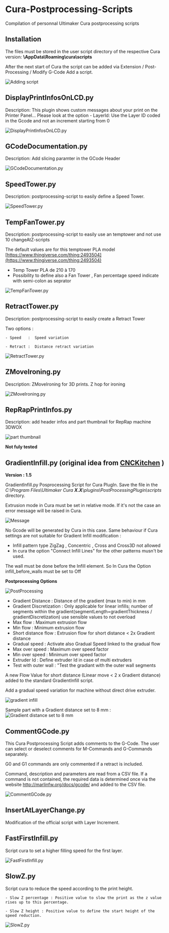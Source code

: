 # Cura-Postprocessing-Scripts
Compilation of personnal Ultimaker Cura postprocessing scripts


Installation
--

The files must be stored in the user script directory of the respective Cura version: **\AppData\Roaming\cura<version>\scripts**

After the next start of Cura the script can be added via Extension / Post-Processing / Modify G-Code Add a script.

![Adding script](./images/plugins.jpg)


DisplayPrintInfosOnLCD.py
-----

Description:  This plugin shows custom messages about your print on the Printer Panel...
              Please look at the option
               - LayerId: Use the Layer ID coded in the Gcode and not an increment starting from 0
               
![DisplayPrintInfosOnLCD.py](./images/PrintInfos.jpg)

GCodeDocumentation.py
-----
Description: Add slicing paramter in the GCode Header

![GCodeDocumentation.py](./images/GcodeDocumentation.jpg)

SpeedTower.py
-----
Description:  postprocessing-script to easily define a Speed Tower.

![SpeedTower.py](./images/speedtower.jpg)

TempFanTower.py
-----

Description:  postprocessing-script to easily use an temptower and not use 10 changeAtZ-scripts

 The default values are for this temptower PLA model [https://www.thingiverse.com/thing:2493504](https://www.thingiverse.com/thing:2493504)
- Temp Tower PLA de 210 à 170
- Possibility to define also a Fan Tower , Fan percentage speed indicate with semi-colon as seprator

![TempFanTower.py](./images/tempfan.jpg)


RetractTower.py
-----

Description:  postprocessing-script to easily create a Retract Tower

Two options :

    - Speed   :  Speed variation
	
    - Retract :  Distance retract variation

![RetractTower.py](./images/retract-tower.jpg)


ZMoveIroning.py
-----

Description: ZMoveIroning for 3D prints. Z hop for ironing

![ZMoveIroning.py](./images/ZmoveIroning.jpg)


RepRapPrintInfos.py
-----

Description: add header infos and part thumbnail for RepRap machine 3DWOX  

![part thumbnail](./images/benchy.jpg)

**Not fuly tested**

GradientInfill.py (original idea from [CNCKitchen](https://github.com/CNCKitchen/GradientInfill) )
-----

**Version : 1.5**

GradientInfill.py Posprocessing Script for Cura PlugIn. Save the file in the _C:\Program Files\Ultimaker Cura **X.X**\plugins\PostProcessingPlugin\scripts_ directory.

Extrusion mode in Cura must be set in relative mode. If it's not the case an error message will be raised in Cura.

![Message](https://user-images.githubusercontent.com/11015345/72720216-c1662580-3b79-11ea-9583-60de8240eef2.jpg)

No Gcode will be generated by Cura in this case. Same behaviour if Cura settings are not suitable for Gradient Infill modification :

- Infill pattern type ZigZag , Concentric , Cross and Cross3D not allowed  
- In cura the option "Connect Infill Lines" for the other patterns musn't be used.

The wall must be done before the Infill element. So In Cura the Option infill_before_walls must be set to Off

**Postprocessing Options**

![PostProcessing](./images/gradient.jpg)

- Gradient Distance :  Distance of the gradient (max to min) in mm
- Gradient Discretization : Only applicable for linear infills; number of segments within the gradient(segmentLength=gradientThickness / gradientDiscretization) use sensible values to not overload
- Max flow : Maximum extrusion flow
- Min flow : Minimum extrusion flow
- Short distance flow : Extrusion flow for short distance < 2x Gradient distance
- Gradual speed : Activate also Gradual Speed linked to the gradual flow
- Max over speed : Maximum over speed factor
- Min over speed : Minimum over speed factor
- Extruder Id : Define extruder Id in case of multi extruders
- Test with outer wall : "Test the gradiant with the outer wall segments


A new Flow Value for short distance (Linear move < 2 x Gradient distance) added to the standard GradientInfill script.

Add a gradual speed variation for machine without direct drive extruder.

![gradient infill](./images/gradient2.jpg)

Sample part with a Gradient distance set to 8 mm :
![Gradient distance set to 8 mm](./images/gradient3.jpg)

CommentGCode.py
----

This Cura Postprocessing Script adds comments to the G-Code. The user can select or deselect comments for M-Commands and G-Commands separately.

G0 and G1 commands are only commented if a retract is included.

Command, description and parameters are read from a CSV file. If a command is not contained, the required data is determined once via the website http://marlinfw.org/docs/gcode/ and added to the CSV file.

![CommentGCode.py](./images/commentGcode.jpg)


InsertAtLayerChange.py
----

Modification of the official script with Layer Increment.
	

FastFirstInfill.py
----

Script cura to set a higher filling speed for the first layer.

![FastFirstInfill.py](./images/fastfirstinfill.jpg)
	

SlowZ.py
----

Script cura to reduce the speed according to the print height. 
	
	- Slow Z percentage : Positive value to slow the print as the z value rises up to this percentage.
	
	- Slow Z height : Positive value to define the start height of the speed reduction.

![SlowZ.py](./images/slowz.jpg)
